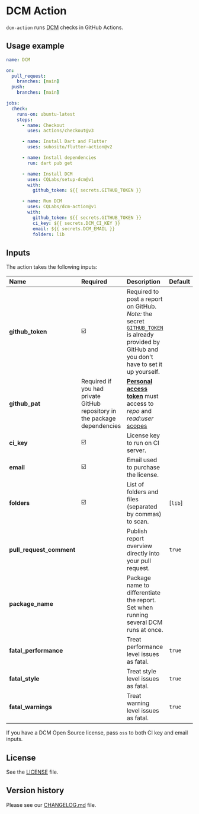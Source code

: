 # DCM Action

`dcm-action` runs [DCM](https://dcm.dev/) checks in GitHub Actions.

## Usage example

```yml
name: DCM

on:
  pull_request:
    branches: [main]
  push:
    branches: [main]

jobs:
  check:
    runs-on: ubuntu-latest
    steps:
      - name: Checkout
        uses: actions/checkout@v3

      - name: Install Dart and Flutter
        uses: subosito/flutter-action@v2

      - name: Install dependencies
        run: dart pub get

      - name: Install DCM
        uses: CQLabs/setup-dcm@v1
        with:
          github_token: ${{ secrets.GITHUB_TOKEN }}

      - name: Run DCM
        uses: CQLabs/dcm-action@v1
        with:
          github_token: ${{ secrets.GITHUB_TOKEN }}
          ci_key: ${{ secrets.DCM_CI_KEY }}
          email: ${{ secrets.DCM_EMAIL }}
          folders: lib
```

## Inputs

The action takes the following inputs:

| Name                                  | Required                                                                  | Description                                                                                                                                                                                                                                                                                                         | Default                                   |
| :------------------------------------ | :------------------------------------------------------------------------ | :------------------------------------------------------------------------------------------------------------------------------------------------------------------------------------------------------------------------------------------------------------------------------------------------------------------ | :---------------------------------------- |
| **github_token**                      | ☑️                                                                         | Required to post a report on GitHub. _Note:_ the secret [`GITHUB_TOKEN`](https://help.github.com/en/actions/automating-your-workflow-with-github-actions/authenticating-with-the-github_token) is already provided by GitHub and you don't have to set it up yourself.                                              |                                           |
| **github_pat**                        | Required if you had private GitHub repository in the package dependencies | [**Personal access token**](https://docs.github.com/en/github/authenticating-to-github/keeping-your-account-and-data-secure/creating-a-personal-access-token) must access to _repo_ and _read:user_ [scopes](https://docs.github.com/en/developers/apps/building-oauth-apps/scopes-for-oauth-apps#available-scopes) |                                           |
| **ci_key**                            | ☑️                                                                         | License key to run on CI server.                                                                                                                                                                                                                                                                                    |                                           |
| **email**                             | ☑️                                                                         | Email used to purchase the license.                                                                                                                                                                                                                                                                                 |                                           |
| **folders**                           | ☑️                                                                         | List of folders and files (separated by commas) to scan.                                                                                                                                                                                                                                                            | [`lib`]                                   |
| **pull_request_comment**              |                                                                           | Publish report overview directly into your pull request.                                                                                                                                                                                                                                                            | `true`                                    |
| **package_name**                      |                                                                           | Package name to differentiate the report. Set when running several DCM runs at once.                                                                                                                                                                                                                                |                                           |
| **fatal_performance**                 |                                                                           | Treat performance level issues as fatal.                                                                                                                                                                                                                                                                            | `true`                                    |
| **fatal_style**                       |                                                                           | Treat style level issues as fatal.                                                                                                                                                                                                                                                                                  | `true`                                    |
| **fatal_warnings**                    |                                                                           | Treat warning level issues as fatal.                                                                                                                                                                                                                                                                                | `true`                                    |

If you have a DCM Open Source license, pass `oss` to both CI key and email inputs.

## License

See the [LICENSE](LICENSE) file.

## Version history

Please see our [CHANGELOG.md](CHANGELOG.md) file.
